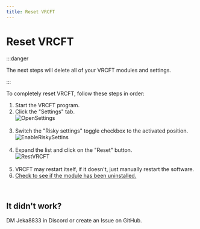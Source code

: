 ```yaml
---
title: Reset VRCFT
---
```


# Reset VRCFT

:::danger

The next steps will delete all of your VRCFT modules and settings.

:::

To completely reset VRCFT, follow these steps in order:
1. Start the VRCFT program.
2. Click the "Settings" tab.<br />![OpenSettings](/images/FoxyFaceVRCFTInterface/install-update-uninstall/uninstall/OpenSettings.png)<br /><br />
3. Switch the "Risky settings" toggle checkbox to the activated position.<br />![EnableRiskySettins](/images/FoxyFaceVRCFTInterface/install-update-uninstall/uninstall/EnableRiskySettins.png)<br /><br />
4. Expand the list and click on the "Reset" button.<br />![RestVRCFT](/images/FoxyFaceVRCFTInterface/install-update-uninstall/uninstall/RestVRCFT.png)<br /><br />
5. VRCFT may restart itself, if it doesn't, just manually restart the software.
6. [Check to see if the module has been uninstalled.](/FoxyFaceVRCFTInterface/install-update-uninstall/validate/Ensure-that-the-installation-is-correct.md)

<br />

## It didn't work?

DM Jeka8833 in Discord or create an Issue on GitHub.